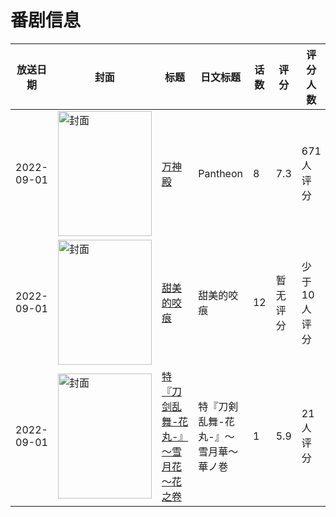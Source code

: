 # 番剧信息

|放送日期|封面|标题|日文标题|话数|评分|评分人数|
|---|---|---|---|---|---|---|
|2022-09-01|<img src="https://lain.bgm.tv/pic/cover/c/7e/a0/399354_BkByD.jpg" alt="封面" style="width:150px;height:200px;object-fit:cover;">|[万神殿](https://bangumi.tv/subject/399354)|Pantheon|8|7.3|671人评分|
|2022-09-01|<img src="https://lain.bgm.tv/pic/cover/c/88/9c/312302_nZow8.jpg" alt="封面" style="width:150px;height:200px;object-fit:cover;">|[甜美的咬痕](https://bangumi.tv/subject/312302)|甜美的咬痕|12|暂无评分|少于10人评分|
|2022-09-01|<img src="https://lain.bgm.tv/pic/cover/c/e6/35/365706_if2hB.jpg" alt="封面" style="width:150px;height:200px;object-fit:cover;">|[特『刀剑乱舞-花丸-』～雪月花～花之卷](https://bangumi.tv/subject/365706)|特『刀剣乱舞-花丸-』～雪月華～華ノ巻|1|5.9|21人评分|
